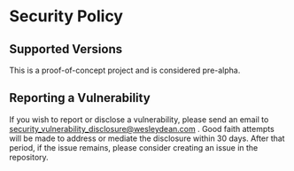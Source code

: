 # Security Policy

## Supported Versions

This is a proof-of-concept project and is considered pre-alpha.

## Reporting a Vulnerability

If you wish to report or disclose a vulnerability, please send an email to
[security_vulnerability_disclosure@wesleydean.com](mailto:security_vulnerability_disclosure@wesleydean.com)
.  Good faith attempts will be made to address or mediate the disclosure within
30 days.  After that period, if the issue remains, please consider creating
an issue in the repository.

